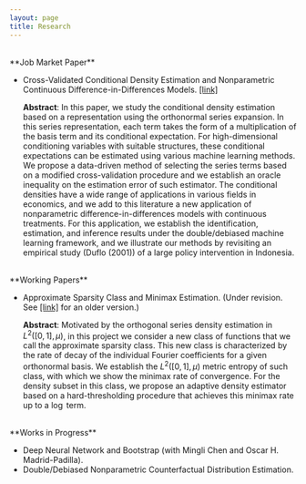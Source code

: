 ```yaml
---
layout: page
title: Research
---
```

<br/>
**Job Market Paper**

* Cross-Validated Conditional Density Estimation and Nonparametric Continuous Difference-in-Differences Models. [[link]](/notes/JMP.pdf)

   **Abstract**: In this paper, we study the conditional density estimation based on a representation using the orthonormal series expansion. In this series representation, each term takes the form of a multiplication of the basis term and its conditional expectation. For high-dimensional conditioning variables with suitable structures, these conditional expectations can be estimated using various machine learning methods. We propose a data-driven method of selecting the series terms based on a modified cross-validation procedure and we establish an oracle inequality on the estimation error of such estimator. The conditional densities have a wide range of applications in various fields in economics, and we add to this literature a new application of nonparametric difference-in-differences models with continuous treatments. For this application, we establish the identification, estimation, and inference results under the double/debiased machine learning framework, and we illustrate our methods by revisiting an empirical study (Duflo (2001)) of a large policy intervention in Indonesia. 
   
<br/>
**Working Papers**

* Approximate Sparsity Class and Minimax Estimation. (Under revision. See [[link]](/notes/minimax_joe.pdf) for an older version.)

   **Abstract**: Motivated by the orthogonal series density estimation in $L^2([0,1],\mu)$, in this project we consider a new class of functions that we call the approximate sparsity class. This new class is characterized by the rate of decay of the individual Fourier coefficients for a given orthonormal basis. We establish the $L^2([0,1],\mu)$ metric entropy of such class, with which we show the minimax rate of convergence. For the density subset in this class, we propose an adaptive density estimator based on a hard-thresholding procedure that achieves this minimax rate up to a $\log$ term.

<br/>
**Works in Progress**

* Deep Neural Network and Bootstrap (with Mingli Chen and Oscar H. Madrid-Padilla).
* Double/Debiased Nonparametric Counterfactual Distribution Estimation.

